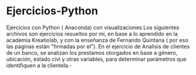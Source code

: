 # Ejercicios-Python
Ejercicios con Python ( Anaconda) con visualizaciones
Los siguientes archivos son ejercicios resueltos por mi, en base a lo aprendido en la academia Kreatiolab, y con la enseñanza de Fernando Quintana ( por eso las paginas están "firmadas por el").
En el ejercicio de Analisis de clientes de un banco, se analizan los prestamos otorgados en base a género, ubicación, estado civl y otras variables, para determinar parámetros que identifiquen a la clientela.-
